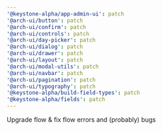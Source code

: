 ```yaml
---
'@keystone-alpha/app-admin-ui': patch
'@arch-ui/button': patch
'@arch-ui/confirm': patch
'@arch-ui/controls': patch
'@arch-ui/day-picker': patch
'@arch-ui/dialog': patch
'@arch-ui/drawer': patch
'@arch-ui/layout': patch
'@arch-ui/modal-utils': patch
'@arch-ui/navbar': patch
'@arch-ui/pagination': patch
'@arch-ui/typography': patch
'@keystone-alpha/build-field-types': patch
'@keystone-alpha/fields': patch
---
```


Upgrade flow & fix flow errors and (probably) bugs
